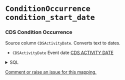 # `ConditionOccurrence` `condition_start_date`
### CDS Condition Occurrence
Source column  `CDSActivityDate`.
Converts text to dates.

* `CDSActivityDate` Event date [CDS ACTIVITY DATE]()
<details>
<summary>SQL</summary>

```sql
select
	distinct
		d.DiagnosisCode,
		line01.RecordConnectionIdentifier,
		line01.NHSNumber,
		line01.CDSActivityDate
from omop_staging.cds_diagnosis d
	inner join omop_staging.cds_line01 line01
		on d.MessageId = line01.MessageId
where line01.NHSNumber is not null;
	
```
</details>


[Comment or raise an issue for this mapping.](https://github.com/answerdigital/oxford-omop-data-mapper/issues/new?title=OMOP%20ConditionOccurrence%20table%20condition_start_date%20field%20CDS%20Condition%20Occurrence%20mapping)

